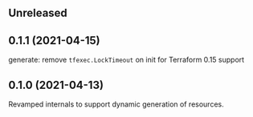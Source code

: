 ## Unreleased

## 0.1.1 (2021-04-15)

generate: remove `tfexec.LockTimeout` on init for Terraform 0.15 support

## 0.1.0 (2021-04-13)

Revamped internals to support dynamic generation of resources.
